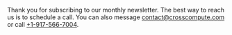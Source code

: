 Thank you for subscribing to our monthly newsletter. The best way to reach us is to schedule a call. You can also message [contact@crosscompute.com](mailto:contact@crosscompute.com) or call [+1-917-566-7004](tel:+1-917-566-7004).

<div class="calendly-inline-widget" data-url="https://calendly.com/crosscompute/teamwork?hide_event_type_details=1&hide_gdpr_banner=1" style="min-width:320px;height:630px;"></div>

<script type="text/javascript" src="https://assets.calendly.com/assets/external/widget.js" async></script>
<script>
if (typeof gtag !== 'undefined') {
  gtag('event', 'conversion', {'send_to': 'AW-869805986/cI1dCKrk-oAYEKLf4J4D'});
}
</script>
